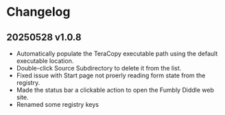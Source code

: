 # Changelog

## 20250528 v1.0.8

+ Automatically populate the TeraCopy executable path using the default executable location.
+ Double-click Source Subdirectory to delete it from the list.
+ Fixed issue with Start page not proerly reading form state from the registry.
+ Made the status bar a clickable action to open the Fumbly Diddle web site.
+ Renamed some registry keys
